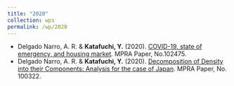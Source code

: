 ```yaml
---
title: "2020"
collection: wps
permalink: /wp/2020
---
```

* Delgado Narro, A. R. & **Katafuchi, Y.** (2020). [COVID-19, state of emergency, and housing market](https://mpra.ub.uni-muenchen.de/102475/). MPRA Paper, No.102475.
* Delgado Narro, A. R. & **Katafuchi, Y.** (2020). [Decomposition of Density into their Components: Analysis for the case of Japan](https://mpra.ub.uni-muenchen.de/100322/). MPRA Paper, No. 100322.